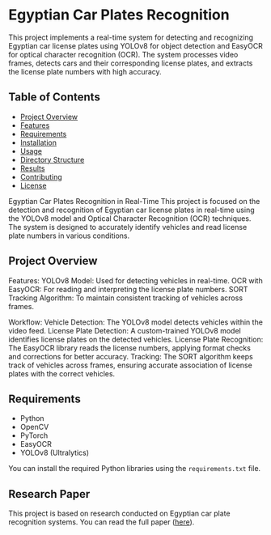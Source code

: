 
# Egyptian Car Plates Recognition 

This project implements a real-time system for detecting and recognizing Egyptian car license plates using YOLOv8 for object detection and EasyOCR for optical character recognition (OCR). The system processes video frames, detects cars and their corresponding license plates, and extracts the license plate numbers with high accuracy.

## Table of Contents

- [Project Overview](#project-overview)
- [Features](#features)
- [Requirements](#requirements)
- [Installation](#installation)
- [Usage](#usage)
- [Directory Structure](#directory-structure)
- [Results](#results)
- [Contributing](#contributing)
- [License](#license)


Egyptian Car Plates Recognition in Real-Time
This project is focused on the detection and recognition of Egyptian car license plates in real-time using the YOLOv8 model and Optical Character Recognition (OCR) techniques. The system is designed to accurately identify vehicles and read license plate numbers in various conditions.

## Project Overview
Features:
YOLOv8 Model: Used for detecting vehicles in real-time.
OCR with EasyOCR: For reading and interpreting the license plate numbers.
SORT Tracking Algorithm: To maintain consistent tracking of vehicles across frames.

Workflow:
Vehicle Detection: The YOLOv8 model detects vehicles within the video feed.
License Plate Detection: A custom-trained YOLOv8 model identifies license plates on the detected vehicles.
License Plate Recognition: The EasyOCR library reads the license numbers, applying format checks and corrections for better accuracy.
Tracking: The SORT algorithm keeps track of vehicles across frames, ensuring accurate association of license plates with the correct vehicles.

## Requirements

- Python 
- OpenCV
- PyTorch
- EasyOCR
- YOLOv8 (Ultralytics)

You can install the required Python libraries using the `requirements.txt` file.

## Research Paper
This project is based on research conducted on Egyptian car plate recognition systems. You can read the full paper ([here](https://lnkd.in/dk25WRCp
)).

